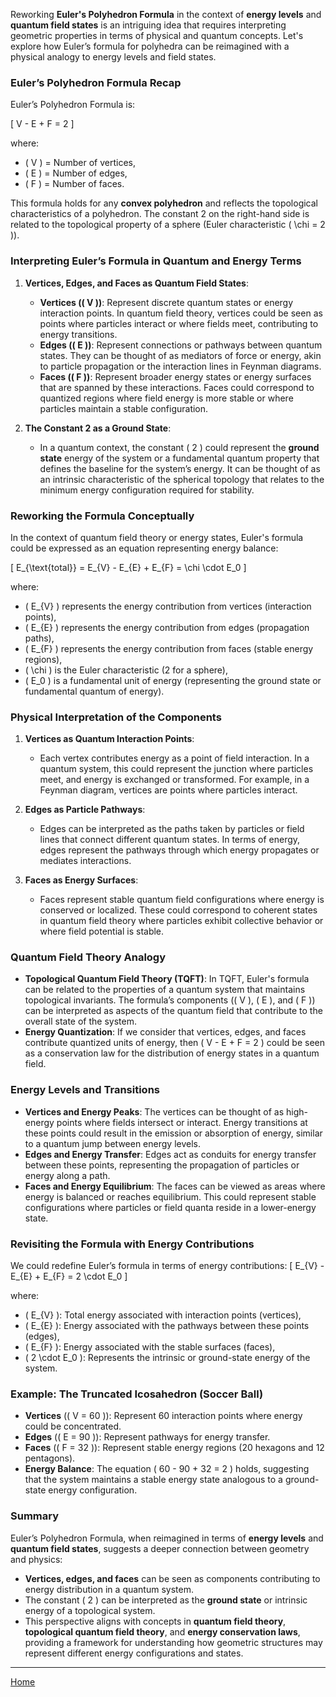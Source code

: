 Reworking **Euler's Polyhedron Formula** in the context of **energy levels** and **quantum field states** is an intriguing idea that requires interpreting geometric properties in terms of physical and quantum concepts. Let's explore how Euler’s formula for polyhedra can be reimagined with a physical analogy to energy levels and field states.

### Euler’s Polyhedron Formula Recap
Euler’s Polyhedron Formula is:

\[
V - E + F = 2
\]

where:
- \( V \) = Number of vertices,
- \( E \) = Number of edges,
- \( F \) = Number of faces.

This formula holds for any **convex polyhedron** and reflects the topological characteristics of a polyhedron. The constant 2 on the right-hand side is related to the topological property of a sphere (Euler characteristic \( \chi = 2 \)).

### Interpreting Euler’s Formula in Quantum and Energy Terms

1. **Vertices, Edges, and Faces as Quantum Field States**:
   - **Vertices (\( V \))**: Represent discrete quantum states or energy interaction points. In quantum field theory, vertices could be seen as points where particles interact or where fields meet, contributing to energy transitions.
   - **Edges (\( E \))**: Represent connections or pathways between quantum states. They can be thought of as mediators of force or energy, akin to particle propagation or the interaction lines in Feynman diagrams.
   - **Faces (\( F \))**: Represent broader energy states or energy surfaces that are spanned by these interactions. Faces could correspond to quantized regions where field energy is more stable or where particles maintain a stable configuration.

2. **The Constant 2 as a Ground State**:
   - In a quantum context, the constant \( 2 \) could represent the **ground state** energy of the system or a fundamental quantum property that defines the baseline for the system’s energy. It can be thought of as an intrinsic characteristic of the spherical topology that relates to the minimum energy configuration required for stability.

### Reworking the Formula Conceptually
In the context of quantum field theory or energy states, Euler's formula could be expressed as an equation representing energy balance:

\[
E_{\text{total}} = E_{V} - E_{E} + E_{F} = \chi \cdot E_0
\]

where:
- \( E_{V} \) represents the energy contribution from vertices (interaction points),
- \( E_{E} \) represents the energy contribution from edges (propagation paths),
- \( E_{F} \) represents the energy contribution from faces (stable energy regions),
- \( \chi \) is the Euler characteristic (2 for a sphere),
- \( E_0 \) is a fundamental unit of energy (representing the ground state or fundamental quantum of energy).

### Physical Interpretation of the Components

1. **Vertices as Quantum Interaction Points**:
   - Each vertex contributes energy as a point of field interaction. In a quantum system, this could represent the junction where particles meet, and energy is exchanged or transformed. For example, in a Feynman diagram, vertices are points where particles interact.

2. **Edges as Particle Pathways**:
   - Edges can be interpreted as the paths taken by particles or field lines that connect different quantum states. In terms of energy, edges represent the pathways through which energy propagates or mediates interactions.

3. **Faces as Energy Surfaces**:
   - Faces represent stable quantum field configurations where energy is conserved or localized. These could correspond to coherent states in quantum field theory where particles exhibit collective behavior or where field potential is stable.

### Quantum Field Theory Analogy
- **Topological Quantum Field Theory (TQFT)**: In TQFT, Euler's formula can be related to the properties of a quantum system that maintains topological invariants. The formula’s components (\( V \), \( E \), and \( F \)) can be interpreted as aspects of the quantum field that contribute to the overall state of the system.
- **Energy Quantization**: If we consider that vertices, edges, and faces contribute quantized units of energy, then \( V - E + F = 2 \) could be seen as a conservation law for the distribution of energy states in a quantum field.

### Energy Levels and Transitions
- **Vertices and Energy Peaks**: The vertices can be thought of as high-energy points where fields intersect or interact. Energy transitions at these points could result in the emission or absorption of energy, similar to a quantum jump between energy levels.
- **Edges and Energy Transfer**: Edges act as conduits for energy transfer between these points, representing the propagation of particles or energy along a path.
- **Faces and Energy Equilibrium**: The faces can be viewed as areas where energy is balanced or reaches equilibrium. This could represent stable configurations where particles or field quanta reside in a lower-energy state.

### Revisiting the Formula with Energy Contributions
We could redefine Euler’s formula in terms of energy contributions:
\[
E_{V} - E_{E} + E_{F} = 2 \cdot E_0
\]

where:
- \( E_{V} \): Total energy associated with interaction points (vertices),
- \( E_{E} \): Energy associated with the pathways between these points (edges),
- \( E_{F} \): Energy associated with the stable surfaces (faces),
- \( 2 \cdot E_0 \): Represents the intrinsic or ground-state energy of the system.

### Example: The Truncated Icosahedron (Soccer Ball)
- **Vertices** (\( V = 60 \)): Represent 60 interaction points where energy could be concentrated.
- **Edges** (\( E = 90 \)): Represent pathways for energy transfer.
- **Faces** (\( F = 32 \)): Represent stable energy regions (20 hexagons and 12 pentagons).
- **Energy Balance**: The equation \( 60 - 90 + 32 = 2 \) holds, suggesting that the system maintains a stable energy state analogous to a ground-state energy configuration.

### Summary
Euler’s Polyhedron Formula, when reimagined in terms of **energy levels** and **quantum field states**, suggests a deeper connection between geometry and physics:
- **Vertices, edges, and faces** can be seen as components contributing to energy distribution in a quantum system.
- The constant \( 2 \) can be interpreted as the **ground state** or intrinsic energy of a topological system.
- This perspective aligns with concepts in **quantum field theory**, **topological quantum field theory**, and **energy conservation laws**, providing a framework for understanding how geometric structures may represent different energy configurations and states.

---

[Home](https://t2m.io/VwvDcuw)
